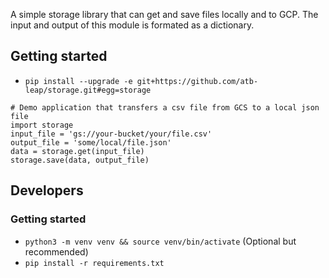 
A simple storage library that can get and save files locally and to GCP. The input and output of this module is formated as a dictionary.

## Getting started
 - `pip install --upgrade -e git+https://github.com/atb-leap/storage.git#egg=storage`
```python3
# Demo application that transfers a csv file from GCS to a local json file
import storage
input_file = 'gs://your-bucket/your/file.csv'
output_file = 'some/local/file.json'
data = storage.get(input_file)
storage.save(data, output_file)
```

## Developers
### Getting started
 - `python3 -m venv venv && source venv/bin/activate` (Optional but recommended)
 - `pip install -r requirements.txt`
